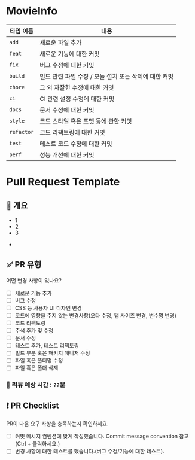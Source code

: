 # MovieInfo

| 타입 이름  | 내용                                   |
|------------|----------------------------------------|
| `add`      | 새로운 파일 추가                      |
| `feat`     | 새로운 기능에 대한 커밋               |
| `fix`      | 버그 수정에 대한 커밋                 |
| `build`    | 빌드 관련 파일 수정 / 모듈 설치 또는 삭제에 대한 커밋 |
| `chore`    | 그 외 자잘한 수정에 대한 커밋         |
| `ci`       | CI 관련 설정 수정에 대한 커밋         |
| `docs`     | 문서 수정에 대한 커밋                 |
| `style`    | 코드 스타일 혹은 포맷 등에 관한 커밋   |
| `refactor` | 코드 리팩토링에 대한 커밋             |
| `test`     | 테스트 코드 수정에 대한 커밋          |
| `perf`     | 성능 개선에 대한 커밋                 |


# Pull Request Template

## 📢 개요
<!---- 변경 사항 및 관련 이슈에 대해 간단하게 작성해주세요. 어떻게보다 무엇을 왜 수정했는지 설명해주세요. -->
- 1
- 2
- 3
<!---- Resolves: #(Isuue Number) -->
- 
## ✅ PR 유형
어떤 변경 사항이 있나요?

- [ ] 새로운 기능 추가
- [ ] 버그 수정
- [ ] CSS 등 사용자 UI 디자인 변경
- [ ] 코드에 영향을 주지 않는 변경사항(오타 수정, 탭 사이즈 변경, 변수명 변경)
- [ ] 코드 리팩토링
- [ ] 주석 추가 및 수정
- [ ] 문서 수정
- [ ] 테스트 추가, 테스트 리팩토링
- [ ] 빌드 부분 혹은 패키지 매니저 수정
- [ ] 파일 혹은 폴더명 수정
- [ ] 파일 혹은 폴더 삭제

### 🤔 리뷰 예상 시간 : `??`분
## ❗ PR Checklist
PR이 다음 요구 사항을 충족하는지 확인하세요.

- [ ] 커밋 메시지 컨벤션에 맞게 작성했습니다.  Commit message convention 참고  (Ctrl + 클릭하세요.) 
- [ ] 변경 사항에 대한 테스트를 했습니다.(버그 수정/기능에 대한 테스트).
